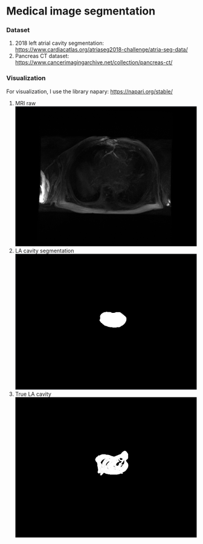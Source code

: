# Medical image segmentation
### Dataset
1. 2018 left atrial cavity segmentation: https://www.cardiacatlas.org/atriaseg2018-challenge/atria-seg-data/
2. Pancreas CT dataset: https://www.cancerimagingarchive.net/collection/pancreas-ct/ 

### Visualization
For visualization, I use the library napary: https://napari.org/stable/
1. MRI raw
![alt text](images/image.png)
2. LA cavity segmentation
![alt text](images/image-1.png)
3. True LA cavity
![alt text](images/image-2.png)

